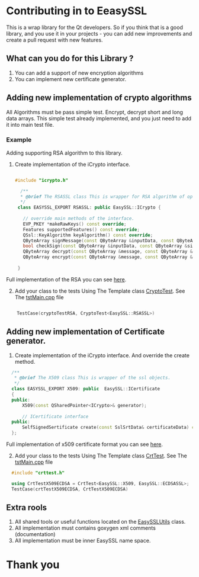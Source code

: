 # Contributing in to EeasySSL 

This is a wrap library for the Qt developers. So if you think that is a good library, and you use it in your projects - you can add new improvements and create a pull request with new features.

## What can you do for this Library ? 

1. You can add a support of new encryption algorithms 
2. You can implement new certificate generator.

## Adding new implementation of crypto algorithms

All Algorithms must be pass simple test. Encrypt, decrypt short and long data arrays. This simple test already implemented, and you just need to add it into main test file. 

### Example

Adding supporting RSA algorithm to this library. 

1. Create implementation of the iCrypto interface.

   ```cpp

   #include "icrypto.h"

     /**
     * @brief The RSASSL class This is wrapper for RSA algorithm of openssl 3.0 libraryry.
     */
    class EASYSSL_EXPORT RSASSL: public EasySSL::ICrypto {
  
      // override main methods of the interface.
      EVP_PKEY *makeRawKeys() const override;
      Features supportedFeatures() const override;
      QSsl::KeyAlgorithm keyAlgorithm() const override;
      QByteArray signMessage(const QByteArray &inputData, const QByteArray &key) const override;
      bool checkSign(const QByteArray &inputData, const QByteArray &signature, const QByteArray &key) const override;
      QByteArray decrypt(const QByteArray &message, const QByteArray &key) override;
      QByteArray encrypt(const QByteArray &message, const QByteArray &key) override;
  
    }
   ```
   
Full implementation of the RSA you can see [here](https://github.com/QuasarApp/easyssl/blob/main/src/lib/src/public/easyssl/rsassl.h).

2. Add your class to the tests Using The Template class [CryptoTest](https://github.com/QuasarApp/easyssl/blob/main/tests/units/cryptotest.h). See The [tstMain.cpp](https://github.com/QuasarApp/easyssl/blob/main/tests/tstMain.cpp) file

```cpp

    TestCase(cryptoTestRSA, CryptoTest<EasySSL::RSASSL>)
```

## Adding new implementation of Certificate generator. 

1. Create implementation of the iCrypto interface. And override the create method.

```cpp
  /**
   * @brief The X509 class This is wrapper of the ssl objects.
   */
  class EASYSSL_EXPORT X509: public  EasySSL::ICertificate
  {
  public:
      X509(const QSharedPointer<ICrypto>& generator);
  
      // ICertificate interface
  public:
      SelfSignedSertificate create(const SslSrtData& certificateData) const override;
  };
```

Full implementation of x509 certificate format you can see [here](https://github.com/QuasarApp/easyssl/blob/main/src/lib/src/public/easyssl/x509.h).

2. Add your class to the tests Using The Template class [CrtTest](https://github.com/QuasarApp/easyssl/blob/main/tests/units/crttest.h). See The [tstMain.cpp](https://github.com/QuasarApp/easyssl/blob/main/tests/tstMain.cpp) file

```cpp
  #include "crttest.h"

  using CrtTestX509ECDSA = CrtTest<EasySSL::X509, EasySSL::ECDSASSL>;
  TestCase(crtTestX509ECDSA, CrtTestX509ECDSA)

```

## Extra rools

1. All shared tools or useful functions located on the [EasySSLUtils](https://github.com/QuasarApp/easyssl/blob/main/src/lib/src/private/easysslutils.h) class.
2. All implementation must contains goxygen xml comments (documentation)
3. All implementation must be inner EasySSL name space.

# Thank you  

